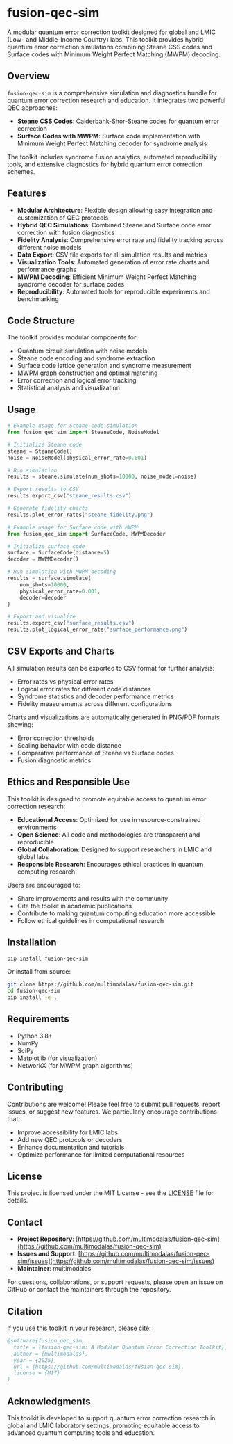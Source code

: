 # fusion-qec-sim

A modular quantum error correction toolkit designed for global and LMIC (Low- and Middle-Income Country) labs. This toolkit provides hybrid quantum error correction simulations combining Steane CSS codes and Surface codes with Minimum Weight Perfect Matching (MWPM) decoding.

## Overview

`fusion-qec-sim` is a comprehensive simulation and diagnostics bundle for quantum error correction research and education. It integrates two powerful QEC approaches:

- **Steane CSS Codes**: Calderbank-Shor-Steane codes for quantum error correction
- **Surface Codes with MWPM**: Surface code implementation with Minimum Weight Perfect Matching decoder for syndrome analysis

The toolkit includes syndrome fusion analytics, automated reproducibility tools, and extensive diagnostics for hybrid quantum error correction schemes.

## Features

- **Modular Architecture**: Flexible design allowing easy integration and customization of QEC protocols
- **Hybrid QEC Simulations**: Combined Steane and Surface code error correction with fusion diagnostics
- **Fidelity Analysis**: Comprehensive error rate and fidelity tracking across different noise models
- **Data Export**: CSV file exports for all simulation results and metrics
- **Visualization Tools**: Automated generation of error rate charts and performance graphs
- **MWPM Decoding**: Efficient Minimum Weight Perfect Matching syndrome decoder for surface codes
- **Reproducibility**: Automated tools for reproducible experiments and benchmarking

## Code Structure

The toolkit provides modular components for:
- Quantum circuit simulation with noise models
- Steane code encoding and syndrome extraction
- Surface code lattice generation and syndrome measurement
- MWPM graph construction and optimal matching
- Error correction and logical error tracking
- Statistical analysis and visualization

## Usage

```python
# Example usage for Steane code simulation
from fusion_qec_sim import SteaneCode, NoiseModel

# Initialize Steane code
steane = SteaneCode()
noise = NoiseModel(physical_error_rate=0.001)

# Run simulation
results = steane.simulate(num_shots=10000, noise_model=noise)

# Export results to CSV
results.export_csv("steane_results.csv")

# Generate fidelity charts
results.plot_error_rates("steane_fidelity.png")
```

```python
# Example usage for Surface code with MWPM
from fusion_qec_sim import SurfaceCode, MWPMDecoder

# Initialize surface code
surface = SurfaceCode(distance=5)
decoder = MWPMDecoder()

# Run simulation with MWPM decoding
results = surface.simulate(
    num_shots=10000,
    physical_error_rate=0.001,
    decoder=decoder
)

# Export and visualize
results.export_csv("surface_results.csv")
results.plot_logical_error_rate("surface_performance.png")
```

## CSV Exports and Charts

All simulation results can be exported to CSV format for further analysis:
- Error rates vs physical error rates
- Logical error rates for different code distances
- Syndrome statistics and decoder performance metrics
- Fidelity measurements across different configurations

Charts and visualizations are automatically generated in PNG/PDF formats showing:
- Error correction thresholds
- Scaling behavior with code distance
- Comparative performance of Steane vs Surface codes
- Fusion diagnostic metrics

## Ethics and Responsible Use

This toolkit is designed to promote equitable access to quantum error correction research:

- **Educational Access**: Optimized for use in resource-constrained environments
- **Open Science**: All code and methodologies are transparent and reproducible
- **Global Collaboration**: Designed to support researchers in LMIC and global labs
- **Responsible Research**: Encourages ethical practices in quantum computing research

Users are encouraged to:
- Share improvements and results with the community
- Cite the toolkit in academic publications
- Contribute to making quantum computing education more accessible
- Follow ethical guidelines in computational research

## Installation

```bash
pip install fusion-qec-sim
```

Or install from source:
```bash
git clone https://github.com/multimodalas/fusion-qec-sim.git
cd fusion-qec-sim
pip install -e .
```

## Requirements

- Python 3.8+
- NumPy
- SciPy
- Matplotlib (for visualization)
- NetworkX (for MWPM graph algorithms)

## Contributing

Contributions are welcome! Please feel free to submit pull requests, report issues, or suggest new features. We particularly encourage contributions that:
- Improve accessibility for LMIC labs
- Add new QEC protocols or decoders
- Enhance documentation and tutorials
- Optimize performance for limited computational resources

## License

This project is licensed under the MIT License - see the [LICENSE](LICENSE) file for details.

## Contact

- **Project Repository**: [https://github.com/multimodalas/fusion-qec-sim](https://github.com/multimodalas/fusion-qec-sim)
- **Issues and Support**: [https://github.com/multimodalas/fusion-qec-sim/issues](https://github.com/multimodalas/fusion-qec-sim/issues)
- **Maintainer**: multimodalas

For questions, collaborations, or support requests, please open an issue on GitHub or contact the maintainers through the repository.

## Citation

If you use this toolkit in your research, please cite:

```bibtex
@software{fusion_qec_sim,
  title = {fusion-qec-sim: A Modular Quantum Error Correction Toolkit},
  author = {multimodalas},
  year = {2025},
  url = {https://github.com/multimodalas/fusion-qec-sim},
  license = {MIT}
}
```

## Acknowledgments

This toolkit is developed to support quantum error correction research in global and LMIC laboratory settings, promoting equitable access to advanced quantum computing tools and education.
